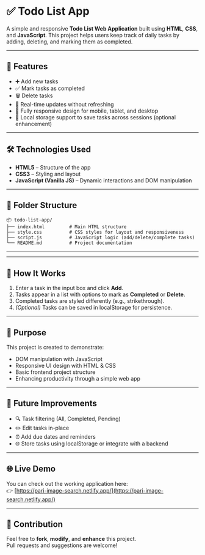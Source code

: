 # ✅ Todo List App

A simple and responsive **Todo List Web Application** built using **HTML**, **CSS**, and **JavaScript**. This project helps users keep track of daily tasks by adding, deleting, and marking them as completed.

---

## 🔹 Features

- ➕ Add new tasks  
- ✅ Mark tasks as completed  
- 🗑️ Delete tasks  
- 📝 Real-time updates without refreshing  
- 📱 Fully responsive design for mobile, tablet, and desktop  
- 💾 Local storage support to save tasks across sessions (optional enhancement)

---

## 🛠 Technologies Used

- **HTML5** – Structure of the app  
- **CSS3** – Styling and layout  
- **JavaScript (Vanilla JS)** – Dynamic interactions and DOM manipulation

---

## 📂 Folder Structure

```
📦 todo-list-app/
├── index.html         # Main HTML structure
├── style.css          # CSS styles for layout and responsiveness
├── script.js          # JavaScript logic (add/delete/complete tasks)
└── README.md          # Project documentation
```

---


---

## 📸 How It Works

1. Enter a task in the input box and click **Add**.
2. Tasks appear in a list with options to mark as **Completed** or **Delete**.
3. Completed tasks are styled differently (e.g., strikethrough).
4. *(Optional)* Tasks can be saved in localStorage for persistence.

---

## 🎯 Purpose

This project is created to demonstrate:

- DOM manipulation with JavaScript  
- Responsive UI design with HTML & CSS  
- Basic frontend project structure  
- Enhancing productivity through a simple web app

---

## 🚀 Future Improvements

- 🔍 Task filtering (All, Completed, Pending)  
- ✏️ Edit tasks in-place  
- ⏰ Add due dates and reminders  
- 🌐 Store tasks using localStorage or integrate with a backend

---

## 🌐 Live Demo

You can check out the working application here:  
👉 [https://pari-image-search.netlify.app/](https://pari-image-search.netlify.app/)

---

## 🙌 Contribution

Feel free to **fork**, **modify**, and **enhance** this project.  
Pull requests and suggestions are welcome!

